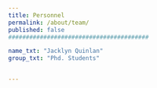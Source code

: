 ```yaml
---
title: Personnel
permalink: /about/team/
published: false
########################################

name_txt: "Jacklyn Quinlan"
group_txt: "Phd. Students"


---
```

